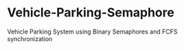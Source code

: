 # Vehicle-Parking-Semaphore
Vehicle Parking System using Binary Semaphores and FCFS synchronization
